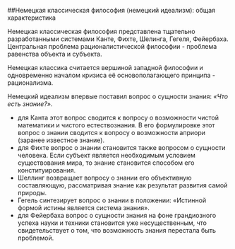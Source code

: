 ##Немецкая классическая философия (немецкий идеализм): общая характеристика

Немецкая классическая философия представлена тщательно разработанными системами Канте, Фихте, Шелинга, Гегеля, Фейербаха. Центральная проблема рационалистической философии - проблема равенства объекта и субъекта.

Немецкая классика считается вершиной западной философии и одновременно началом кризиса её основополагающего принципа - рационализма.

Немецкий идеализм впервые поставил вопрос о сущности знания: *«Что есть знание?»*.

- для Канта этот вопрос сводится к вопросу о возможности чистой математики и чистого естествознания. В его формулировке этот вопрос о знании сводится к вопросу о возможности априори (заранее известное знание).
- для Фихте вопрос о знании становится также вопросом о сущности человека. Если субъект является необходимым условием существования мира, то знание становится способом его конституирования. 
- Шеллинг возвращает вопросу о знании его объективную составляющую, рассматривая знание как результат развития самой природы. 
- Гегель синтезирует вопрос о знании в положении: «Истинной формой истины является система знания». 
- для Фейербаха вопрос о сущности знания на фоне грандиозного успеха науки и техники становится уже несущественным, что свидетельствует о том, что возможность знания перестала быть проблемой.